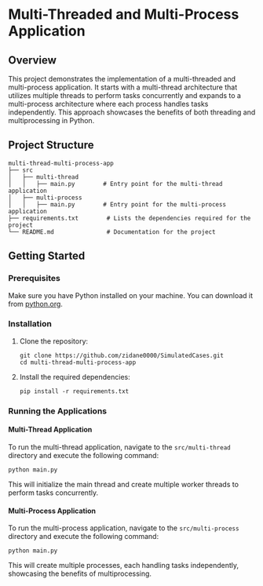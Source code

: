 # Multi-Threaded and Multi-Process Application

## Overview

This project demonstrates the implementation of a multi-threaded and multi-process application. It starts with a multi-thread architecture that utilizes multiple threads to perform tasks concurrently and expands to a multi-process architecture where each process handles tasks independently. This approach showcases the benefits of both threading and multiprocessing in Python.

## Project Structure

```
multi-thread-multi-process-app
├── src
│   ├── multi-thread
│   │   ├── main.py        # Entry point for the multi-thread application
│   ├── multi-process
│   │   ├── main.py        # Entry point for the multi-process application
├── requirements.txt        # Lists the dependencies required for the project
└── README.md               # Documentation for the project
```

## Getting Started

### Prerequisites

Make sure you have Python installed on your machine. You can download it from [python.org](https://www.python.org/downloads/).

### Installation

1. Clone the repository:
   ```
   git clone https://github.com/zidane0000/SimulatedCases.git
   cd multi-thread-multi-process-app
   ```

2. Install the required dependencies:
   ```
   pip install -r requirements.txt
   ```

### Running the Applications

#### Multi-Thread Application

To run the multi-thread application, navigate to the `src/multi-thread` directory and execute the following command:

```
python main.py
```

This will initialize the main thread and create multiple worker threads to perform tasks concurrently.

#### Multi-Process Application

To run the multi-process application, navigate to the `src/multi-process` directory and execute the following command:

```
python main.py
```

This will create multiple processes, each handling tasks independently, showcasing the benefits of multiprocessing.
